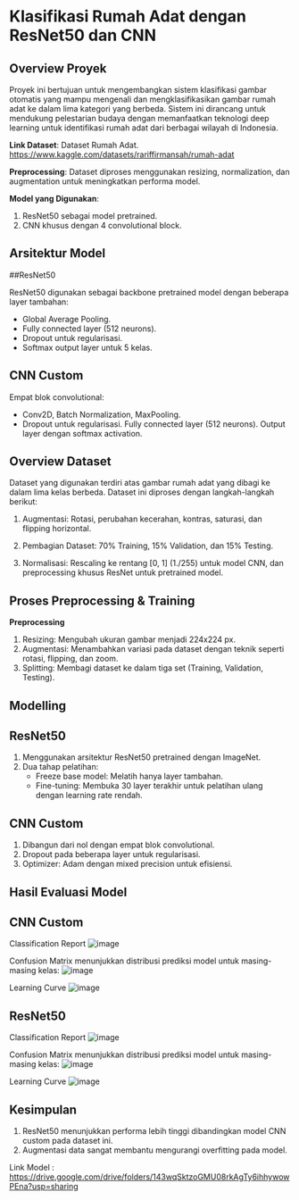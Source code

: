 # Klasifikasi Rumah Adat dengan ResNet50 dan CNN

## Overview Proyek

Proyek ini bertujuan untuk mengembangkan sistem klasifikasi gambar otomatis yang mampu mengenali dan mengklasifikasikan gambar rumah adat ke dalam lima kategori yang berbeda. Sistem ini dirancang untuk mendukung pelestarian budaya dengan memanfaatkan teknologi deep learning untuk identifikasi rumah adat dari berbagai wilayah di Indonesia.

**Link Dataset**: Dataset Rumah Adat. https://www.kaggle.com/datasets/rariffirmansah/rumah-adat

**Preprocessing**: Dataset diproses menggunakan resizing, normalization, dan augmentation untuk meningkatkan performa model.

**Model yang Digunakan**: 
1. ResNet50 sebagai model pretrained.
2. CNN khusus dengan 4 convolutional block.

## Arsitektur Model

##ResNet50

ResNet50 digunakan sebagai backbone pretrained model dengan beberapa layer tambahan:

- Global Average Pooling.
- Fully connected layer (512 neurons).
- Dropout untuk regularisasi.
- Softmax output layer untuk 5 kelas.

## CNN Custom
Empat blok convolutional:
- Conv2D, Batch Normalization, MaxPooling.
- Dropout untuk regularisasi.
Fully connected layer (512 neurons).
Output layer dengan softmax activation.

## Overview Dataset

Dataset yang digunakan terdiri atas gambar rumah adat yang dibagi ke dalam lima kelas berbeda. Dataset ini diproses dengan langkah-langkah berikut:

1. Augmentasi:
   Rotasi, perubahan kecerahan, kontras, saturasi, dan flipping horizontal.

2. Pembagian Dataset:
   70% Training, 15% Validation, dan 15% Testing.
   
4. Normalisasi:
   Rescaling ke rentang [0, 1] (1./255) untuk model CNN, dan preprocessing khusus ResNet untuk pretrained model.

## Proses Preprocessing & Training

**Preprocessing**
1. Resizing: Mengubah ukuran gambar menjadi 224x224 px.
2. Augmentasi: Menambahkan variasi pada dataset dengan teknik seperti rotasi, flipping, dan zoom.
3. Splitting: Membagi dataset ke dalam tiga set (Training, Validation, Testing).

## Modelling

## ResNet50

1. Menggunakan arsitektur ResNet50 pretrained dengan ImageNet.
2. Dua tahap pelatihan:
   - Freeze base model: Melatih hanya layer tambahan.
   - Fine-tuning: Membuka 30 layer terakhir untuk pelatihan ulang dengan learning rate rendah.

## CNN Custom
1. Dibangun dari nol dengan empat blok convolutional.
2. Dropout pada beberapa layer untuk regularisasi.
3. Optimizer: Adam dengan mixed precision untuk efisiensi.

## Hasil Evaluasi Model
## CNN Custom
Classification Report
![image](https://github.com/user-attachments/assets/3f963be8-540c-4271-88ed-bfe7baa43959)


Confusion Matrix menunjukkan distribusi prediksi model untuk masing-masing kelas:
![image](https://github.com/user-attachments/assets/1ba43021-5cd6-4fc4-8970-3913d832a4d0)

Learning Curve
![image](https://github.com/user-attachments/assets/fd79ad7b-a8c0-4b99-9d98-70e256241e89)


## ResNet50
Classification Report
![image](https://github.com/user-attachments/assets/242e27ff-63ce-4720-84cf-f994b97bd23f)

Confusion Matrix menunjukkan distribusi prediksi model untuk masing-masing kelas:
![image](https://github.com/user-attachments/assets/98673649-c113-45eb-901b-133d81551e36)


Learning Curve
![image](https://github.com/user-attachments/assets/361154b1-b966-4461-90a8-149790e7fa4e)




## Kesimpulan
1. ResNet50 menunjukkan performa lebih tinggi dibandingkan model CNN custom pada dataset ini.
2. Augmentasi data sangat membantu mengurangi overfitting pada model.

Link Model : https://drive.google.com/drive/folders/143wqSktzoGMU08rkAgTy6ihhywowPEna?usp=sharing
